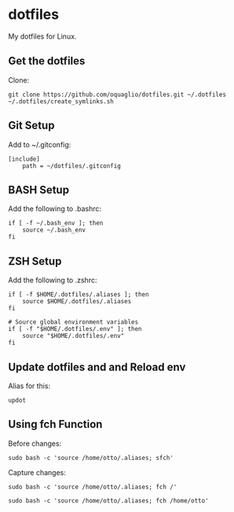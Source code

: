 # dotfiles

My dotfiles for Linux.


## Get the dotfiles

Clone:

``` SH
git clone https://github.com/oquaglio/dotfiles.git ~/.dotfiles
~/.dotfiles/create_symlinks.sh
```

## Git Setup

Add to ~/.gitconfig:

```SH
[include]    
    path = ~/dotfiles/.gitconfig
```

## BASH Setup

Add the following to .bashrc:

``` SH
if [ -f ~/.bash_env ]; then
    source ~/.bash_env
fi
```

## ZSH Setup

Add the following to .zshrc:

``` SH
if [ -f $HOME/.dotfiles/.aliases ]; then
    source $HOME/.dotfiles/.aliases
fi

# Source global environment variables
if [ -f "$HOME/.dotfiles/.env" ]; then
    source "$HOME/.dotfiles/.env"
fi
```

## Update dotfiles and and Reload env

Alias for this:
```SH
updot
```

## Using fch Function

Before changes:
``` SH
sudo bash -c 'source /home/otto/.aliases; sfch'
```

Capture changes:
``` SH
sudo bash -c 'source /home/otto/.aliases; fch /'
```

``` SH
sudo bash -c 'source /home/otto/.aliases; fch /home/otto'
```
